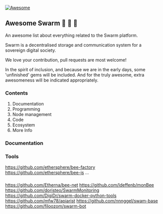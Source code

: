 [![Awesome](https://awesome.re/badge-flat2.svg)](https://awesome.re)

## Awesome Swarm 🐝  🐝  🐝

An awesome list about everything related to the Swarm platform.

Swarm is a decentralised storage and communication system for a sovereign digital society.

We love your contribution, pull requests are most welcome!

In the spirit of inclusion, and because we are in the early days, some 'unfinished' gems will be included. And for the truly awesome, extra awesomeness will be indicated appropriately.

### Contents

1. Documentation
2. Programming
3. Node management
4. Code
5. Ecosystem
6. More Info

### Documentation

### Tools

https://github.com/ethersphere/bee-factory
https://github.com/ethersphere/bee-js
...

###


https://github.com/Etherna/bee-net
https://github.com/ldeffenb/monBee
https://github.com/doristeo/SwarmMonitoring
https://github.com/DigiDr/swarm-docker-python-tools
https://github.com/mfw78/apiarist
https://github.com/nnnggel/swam-base
https://github.com/filoozom/swarm-bot
